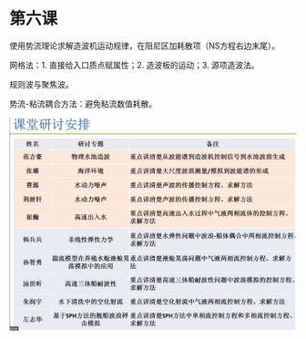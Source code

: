 # 第六课

使用势流理论求解造波机运动规律，在阻尼区加耗散项（NS方程右边末尾）。

网格法：1. 直接给入口质点赋属性；2. 造波板的运动；3. 源项造波法。

规则波与聚焦波。

势流-粘流耦合方法：避免粘流数值耗散。

![课堂研讨](images/3rd-homework.png)